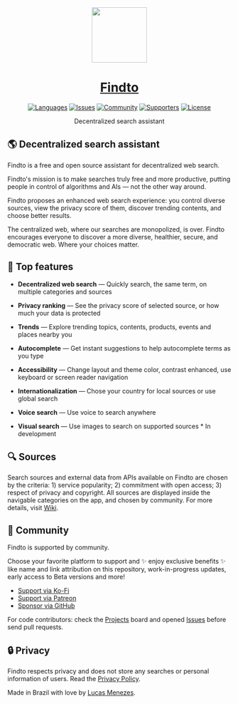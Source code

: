 <div align="center">
<a href="https://findto.app/?utm_source=findto_repo">
<img height="124" src="https://findto.app/icon.svg">
</a>
</div>

<h1 align="center">
<a href="https://findto.app/" target="_blank">Findto</a>
</h1>

<p align="center">
<a href="https://findto.app" target="_blank"><img alt="Languages" src="https://img.shields.io/badge/languages available -2-ffdb56"></a>
<a href="https://github.com/lucasm/findto/issues" target="_blank"><img alt="Issues" src="https://img.shields.io/github/issues/lucasm/findto?color=ff5c5c"></a>
<a href="https://discord.gg/gEDm5MU6pq" target="_blank"><img alt="Community" src="https://img.shields.io/discord/866829154032812073?color=bc86ff&label=community"></a>
<a href="https://ko-fi.com/findto" target="_blank"><img alt="Supporters" src="https://img.shields.io/badge/supporters -1-1491de"></a>
<a href="https://github.com/lucasm/findto/blob/master/LICENSE.md" target="_blank"><img alt="License" src="https://img.shields.io/github/license/lucasm/findto?color=37bf5d"></a>
</p>

<p align="center">
Decentralized search assistant<br>
</p>

## 🌎 Decentralized search assistant

Findto is a free and open source assistant for decentralized web search.

Findto's mission is to make searches truly free and more productive, putting people in control of algorithms and AIs — not the other way around.

Findto proposes an enhanced web search experience: you control diverse sources, view the privacy score of them, discover trending contents, and choose better results.

The centralized web, where our searches are monopolized, is over. Findto encourages everyone to discover a more diverse, healthier, secure, and democratic web. Where your choices matter.

## 🌈 Top features

- **Decentralized web search** — Quickly search, the same term, on multiple categories and sources

- **Privacy ranking** — See the privacy score of selected source, or how much your data is protected

- **Trends** — Explore trending topics, contents, products, events and places nearby you

- **Autocomplete** — Get instant suggestions to help autocomplete terms as you type

- **Accessibility** — Change layout and theme color, contrast enhanced, use keyboard or screen reader navigation

- **Internationalization** — Chose your country for local sources or use global search

- **Voice search** — Use voice to search anywhere

- **Visual search** — Use images to search on supported sources \* In development

## 🔍 Sources

Search sources and external data from APIs available on Findto are chosen by the criteria: 1) service popularity; 2) commitment with open access; 3) respect of privacy and copyright. All sources are displayed inside the navigable categories on the app, and chosen by community. For more details, visit [Wiki](https://github.com/lucasm/findto/wiki).

## 🩷 Community

Findto is supported by community.

Choose your favorite platform to support and ✨ enjoy exclusive benefits ✨ like name and link attribution on this repository, work-in-progress updates, early access to Beta versions and more!

- [Support via Ko-Fi](https://ko-fi.com/findto)
- [Support via Patreon](https://patreon.com/findto)
- [Sponsor via GitHub](https://github.com/sponsors/lucasm)

For code contributors: check the [Projects](https://github.com/lucasm/findto/projects) board and opened [Issues](https://github.com/lucasm/findto/issues) before send pull requests.

## 🔒 Privacy

Findto respects privacy and does not store any searches or personal information of users. Read the [Privacy Policy](https://findto.app/privacy).

Made in Brazil with love by [Lucas Menezes](https://lucasm.dev/?utm_source=findto_app).
